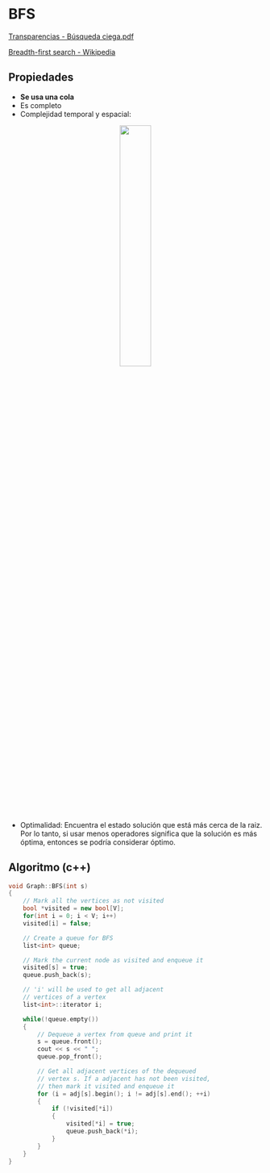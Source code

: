 # BFS

[Transparencias - Búsqueda ciega.pdf](./Búsqueda%20Ciega.pdf)

[Breadth-first search - Wikipedia](https://en.wikipedia.org/wiki/Breadth-first_search)

## Propiedades

- **Se usa una cola**
- Es completo
- Complejidad temporal y espacial:

<p align="center">
    <a href="https://github.com/MrRobb/Artificial-Intelligence">
        <img src="http://latex2png.com/output//latex_3999d74d104ca6b710a7ac3264f88b5e.png" width=35%>
    </a>
</p>

- Optimalidad: Encuentra el estado solución que está más cerca de la raiz. Por lo tanto, si usar menos operadores significa que la solución es más óptima, entonces se podría considerar óptimo.

## Algoritmo (c++)

```cpp
void Graph::BFS(int s)
{
    // Mark all the vertices as not visited
    bool *visited = new bool[V];
    for(int i = 0; i < V; i++)
    visited[i] = false;

    // Create a queue for BFS
    list<int> queue;

    // Mark the current node as visited and enqueue it
    visited[s] = true;
    queue.push_back(s);

    // 'i' will be used to get all adjacent
    // vertices of a vertex
    list<int>::iterator i;

    while(!queue.empty())
    {
        // Dequeue a vertex from queue and print it
        s = queue.front();
        cout << s << " ";
        queue.pop_front();

        // Get all adjacent vertices of the dequeued
        // vertex s. If a adjacent has not been visited,  
        // then mark it visited and enqueue it
        for (i = adj[s].begin(); i != adj[s].end(); ++i)
        {
            if (!visited[*i])
            {
                visited[*i] = true;
                queue.push_back(*i);
            }
        }
    }
}
```

